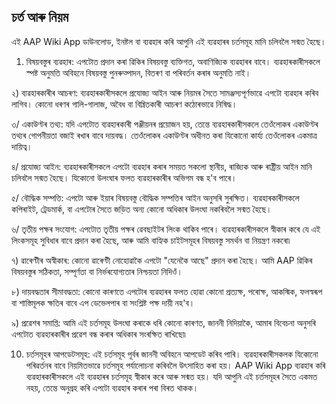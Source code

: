 ## চৰ্ত আৰু নিয়ম

এই AAP Wiki App ডাউনলোড, ইনষ্টল বা ব্যৱহাৰ কৰি আপুনি এই ব্যৱহাৰৰ চৰ্তসমূহ মানি চলিবলৈ সন্মত হৈছে।

1. বিষয়বস্তুৰ ব্যৱহাৰ:
এপটোত প্ৰদান কৰা ৱিকিৰ বিষয়বস্তু ব্যক্তিগত, অবাণিজ্যিক ব্যৱহাৰৰ বাবে। ব্যৱহাৰকাৰীসকলে স্পষ্ট অনুমতি অবিহনে বিষয়বস্তু পুনৰুত্পাদন, বিতৰণ বা পৰিবৰ্তন কৰাৰ অনুমতি নাই।

২) ব্যৱহাৰকাৰীৰ আচৰণ:
ব্যৱহাৰকাৰীসকলে প্ৰযোজ্য আইন আৰু নিয়মৰ সৈতে সামঞ্জস্যপূৰ্ণভাৱে এপটো ব্যৱহাৰ কৰিব লাগিব। কোনো ধৰণৰ গালি-গালাজ, অবৈধ বা বিঘ্নিতকাৰী আচৰণ কঠোৰভাৱে নিষিদ্ধ।

৩/ একাউণ্টৰ তথ্য:
যদি এপটোত ব্যৱহাৰকাৰী পঞ্জীয়নৰ প্ৰয়োজন হয়, তেন্তে ব্যৱহাৰকাৰীসকলে তেওঁলোকৰ একাউণ্টৰ তথ্যৰ গোপনীয়তা বজাই ৰখাৰ বাবে দায়বদ্ধ। তেওঁলোকৰ একাউণ্টৰ অধীনত কৰা যিকোনো কাৰ্য্য তেওঁলোকৰ একমাত্ৰ দায়িত্ব।

৪/ প্ৰযোজ্য আইন:
ব্যৱহাৰকাৰীসকলে এপটো ব্যৱহাৰ কৰাৰ সময়ত সকলো স্থানীয়, ৰাজ্যিক আৰু ৰাষ্ট্ৰীয় আইন মানি চলিবলৈ সন্মত হৈছে। যিকোনো উলংঘাৰ ফলত ব্যৱহাৰকাৰীৰ অভিগম বন্ধ হ'ব পাৰে।

৫/ বৌদ্ধিক সম্পত্তি:
এপটো আৰু ইয়াৰ বিষয়বস্তু বৌদ্ধিক সম্পত্তিৰ আইন অনুসৰি সুৰক্ষিত। ব্যৱহাৰকাৰীসকলে কপিৰাইট, ট্ৰেডমাৰ্ক, বা এপটোৰ সৈতে জড়িত অন্য কোনো অধিকাৰ উলংঘা নকৰিবলৈ সন্মত হৈছে।

৬/ তৃতীয় পক্ষৰ সংযোগ:
এপটোত তৃতীয় পক্ষৰ ৱেবছাইটৰ লিংক থাকিব পাৰে। ব্যৱহাৰকাৰীসকলে স্বীকাৰ কৰে যে এই লিংকসমূহ সুবিধাৰ বাবে প্ৰদান কৰা হৈছে, আৰু আমি বাহ্যিক চাইটসমূহৰ বিষয়বস্তু সমৰ্থন বা নিয়ন্ত্ৰণ নকৰো৷

৭) ৱাৰেণ্টীৰ অস্বীকাৰ:
কোনো ৱাৰেণ্টী নোহোৱাকৈ এপটো "যেনেকৈ আছে" প্ৰদান কৰা হৈছে। আমি AAP ৱিকিৰ বিষয়বস্তুৰ সঠিকতা, সম্পূৰ্ণতা বা নিৰ্ভৰযোগ্যতাৰ নিশ্চয়তা নিদিওঁ।

৮) দায়বদ্ধতাৰ সীমাবদ্ধতা:
কোনো কাৰণতে এপটোৰ ব্যৱহাৰৰ ফলত হোৱা কোনো প্ৰত্যক্ষ, পৰোক্ষ, আকস্মিক, ফলস্বৰূপ বা শাস্তিমূলক ক্ষতিৰ বাবে এপ ডেভেলপাৰ বা সংশ্লিষ্ট পক্ষ দায়ী নহ'ব।

৯) প্ৰৱেশৰ সমাপ্তি:
আমি এই চৰ্তসমূহ উলংঘা কৰাকে ধৰি কোনো কাৰণত, জাননী নিদিয়াকৈ, আমাৰ বিবেচনা অনুসৰি এপটোত ব্যৱহাৰকাৰীৰ প্ৰৱেশ বন্ধ কৰাৰ অধিকাৰ সংৰক্ষিত ৰাখিছো৷

10. চৰ্তসমূহৰ আপডেটসমূহ:
এই চৰ্তসমূহ পূৰ্বৰ জাননী অবিহনে আপডেট কৰিব পাৰি। ব্যৱহাৰকাৰীসকলক যিকোনো পৰিৱৰ্তনৰ বাবে নিয়মিতভাৱে চৰ্তসমূহ পৰ্যালোচনা কৰিবলৈ উৎসাহিত কৰা হয়।
AAP Wiki App ব্যৱহাৰ কৰি ব্যৱহাৰকাৰীসকলে এই ব্যৱহাৰৰ চৰ্তসমূহ স্বীকাৰ কৰে আৰু সন্মত হয়। যদি আপুনি এই চৰ্তসমূহৰ সৈতে একমত নহয়, তেন্তে অনুগ্ৰহ কৰি এপটো ব্যৱহাৰ কৰাৰ পৰা বিৰত থাকক।